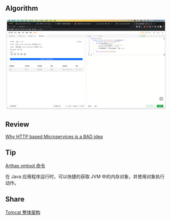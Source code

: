 ## Algorithm

![test](../../images/ming-2022-11-20-lc.png)

## Review

[Why HTTP based Microservices is a BAD idea](https://habitual-consonant-4d8.notion.site/Why-HTTP-based-Microservice-is-a-BAD-idea-0c5843b222fc49ecaeddc2434a70b123)


## Tip

[Arthas vmtool 命令](https://arthas.aliyun.com/doc/vmtool.html)

在 Java 应用程序运行时，可以快捷的获取 JVM 中的内存对象，并使用对象执行动作。

## Share

[Tomcat 整体架构](https://www.notion.so/Tomcat-1-76cbf48dd4484f8197a4e7c1ad4c4d7f)
